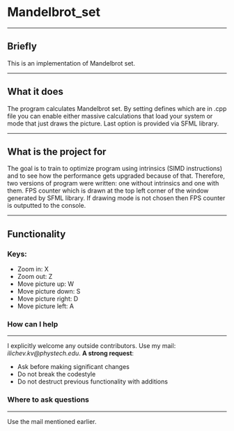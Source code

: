 # Mandelbrot_set

***
## Briefly
This is an implementation of Mandelbrot set.

***
## What it does
The program calculates Mandelbrot set. By setting defines which are in .cpp file you can enable either
massive calculations that load your system or mode that just draws the picture. Last option is provided via SFML library.

***
## What is the project for
The goal is to train to optimize program using intrinsics (SIMD instructions) and to see how the performance gets upgraded because of that.
Therefore, two versions of program were written: one without intrinsics and one with them. FPS counter which is drawn at the top left corner
of the window generated by SFML library. If drawing mode is not chosen then FPS counter is outputted to the console.

***
## Functionality
### Keys:
* Zoom in:  X
* Zoom out: Z
* Move picture up:    W
* Move picture down:  S
* Move picture right: D
* Move picture left:  A

### How can I help
***
I explicitly welcome any outside contributors. Use my mail: _ilichev.kv@phystech.edu_.
__A strong request__:
* Ask before making significant changes
* Do not break the codestyle
* Do not destruct previous functionality with additions

### Where to ask questions
***
Use the mail mentioned earlier.
